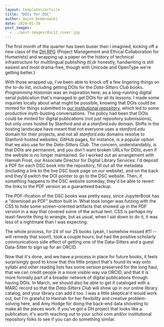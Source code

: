```yaml
---
layout: templates/article
title: "DOIs for DSC"
author: Quinn Dombrowski
date: 2024-01-30
post_images:
  - ../post-images/dsc12_cover.jpg
---
```


The first month of the quarter has been busier than I imagined, kicking off a new class of the [DH RPG](https://dhrpg.github.io/) (Project Management and Ethical Collaboration for Humanists) and wrapping up a paper on the history of technical infrastructure for multilingual publishing (tl;dr honestly, handwriting is still easiest and most drama-free, though with Unicode and OpenType we're getting better.)

With those wrapped up, I've been able to knock off a few lingering things on the to-do list, including getting DOIs for the *Data-Sitters Club* books. *Programming Historian* was an inspiration here, as a long-running digital serial publication that's managed to get DOIs for all its lessons. I made some inquiries locally about what might be possible, knowing that DOIs could be minted for things submitted to [our institutional repository](https://sdr.stanford.edu/), which led to some productive myth-busting conversations. The policy had been that DOIs could be minted for digital publications (not just repository submissions), but only ones hosted by Stanford and at a *stanford.edu* domain. Shifts in the hosting landscape have meant that not everyone uses a *stanford.edu* domain for their projects, and not all *stanford.edu* domains resolve to Stanford-hosted websites; GitHub pages, for instance, is a popular option that we also use for the *Data-Sitters Club*. The concern, understandably, is that DOIs are permanent, and you don't want broken URLs for DOIs, even if the website is no longer maintained. So I worked out an arrangement with Hannah Frost, our Associate Director for Digital Library Services: I'd deposit a PDF for each DSC book into the repository, fill out all the metadata (including a link to the live DSC book page on our website), and on the back end they'd switch the DOI pointer to go to the DSC website. Then, if something happens to the DSC website someday, they'd be able to revert the links to the PDF version as a guaranteed backup.

The PDF-ification of the DSC books was pretty easy, since JupyterBook has a "download as PDF" button built in. What took longer was futzing with the CSS to hide some screen-oriented artifacts that showed up in the PDF version in a way that covered some of the actual text. CSS is perhaps my least-favorite thing to wrangle, but as usual, when I sat down to do it, it was less of a nightmare than I was expecting.

The whole process, for 24 of our 25 books (yeah, I somehow missed #11 -- will remedy that soon!), took a couple hours, but had the positive scholarly communications side effect of getting one of the Data-Sitters and a guest Data-Sitter to sign up for an ORCID. 

Now that it's done, and we have a process in place for future books, it feels surprisingly good to know that this little project that's found its way onto syllabi and other reading lists has some version preserved for the long haul, that we can credit people in a more visible way via ORCID, and that it is more formally part of a broader network of digital publications through having DOIs. In March, we should also be able to get it cataloged with a MARC record so that the *Data-Sitters Club* will show up in our online library catalog, and your library can add it too. I was a little skeptical it would work out, but I'm grateful to Hannah for her flexibility and creative problem-solving here, and Amy Hodge for doing the back-end data shoveling to make all the pieces work. If you've got a DH project that looks like a publication, it's worth reaching out to your schol com and/or institutional repository folks to see if you can do something similar.
